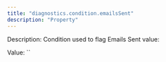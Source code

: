 ```yaml
---
title: "diagnostics.condition.emailsSent"
description: "Property"
---
```


Description: Condition used to flag Emails Sent value:

Value: ``